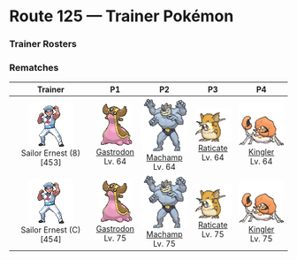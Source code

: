 # Route 125 — Trainer Pokémon

### Trainer Rosters

### Rematches

| Trainer | P1 | P2 | P3 | P4 |
|:-------:|:--:|:--:|:--:|:--:|
| ![Sailor Ernest (8)](../../assets/trainers/sailor.png "Sailor Ernest (8)")<br>Sailor Ernest (8) [453] | <div class="sprite-cell">![Gastrodon](../../assets/sprites/gastrodon/front.gif "Gastrodon: It apparently had a huge shell for protection in ancient times. It lives in shallow tidal pools.")<br>[Gastrodon](../../pokemon/gastrodon.md)<br>Lv. 64</div> | <div class="sprite-cell">![Machamp](../../assets/sprites/machamp/front.gif "Machamp: Machamp is known as the Pokémon that has mastered every kind of martial arts. If it grabs hold of the foe with its four arms, the battle is all but over. The hapless foe is thrown far over the horizon.")<br>[Machamp](../../pokemon/machamp.md)<br>Lv. 64</div> | <div class="sprite-cell">![Raticate](../../assets/sprites/raticate/front.gif "Raticate: Raticate’s sturdy fangs grow steadily. To keep them ground down, it gnaws on rocks and logs. It may even chew on the walls of houses.")<br>[Raticate](../../pokemon/raticate.md)<br>Lv. 64</div> | <div class="sprite-cell">![Kingler](../../assets/sprites/kingler/front.gif "Kingler: Kingler has an enormous, oversized claw. It waves this huge claw in the air to communicate with others. However, because the claw is so heavy, the Pokémon quickly tires.")<br>[Kingler](../../pokemon/kingler.md)<br>Lv. 64</div> |
| ![Sailor Ernest (C)](../../assets/trainers/sailor.png "Sailor Ernest (C)")<br>Sailor Ernest (C) [454] | <div class="sprite-cell">![Gastrodon](../../assets/sprites/gastrodon/front.gif "Gastrodon: It apparently had a huge shell for protection in ancient times. It lives in shallow tidal pools.")<br>[Gastrodon](../../pokemon/gastrodon.md)<br>Lv. 75</div> | <div class="sprite-cell">![Machamp](../../assets/sprites/machamp/front.gif "Machamp: Machamp is known as the Pokémon that has mastered every kind of martial arts. If it grabs hold of the foe with its four arms, the battle is all but over. The hapless foe is thrown far over the horizon.")<br>[Machamp](../../pokemon/machamp.md)<br>Lv. 75</div> | <div class="sprite-cell">![Raticate](../../assets/sprites/raticate/front.gif "Raticate: Raticate’s sturdy fangs grow steadily. To keep them ground down, it gnaws on rocks and logs. It may even chew on the walls of houses.")<br>[Raticate](../../pokemon/raticate.md)<br>Lv. 75</div> | <div class="sprite-cell">![Kingler](../../assets/sprites/kingler/front.gif "Kingler: Kingler has an enormous, oversized claw. It waves this huge claw in the air to communicate with others. However, because the claw is so heavy, the Pokémon quickly tires.")<br>[Kingler](../../pokemon/kingler.md)<br>Lv. 75</div> |

